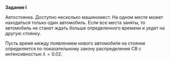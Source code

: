 **Задание I**

Автостоянка. Доступно несколько машиномест. На одном месте
может находиться только один автомобиль. Если все места заняты, то
автомобиль не станет ждать больше определенного времени и уедет на другую
стоянку.

Пусть время между появлением нового автомобиля на стоянке определяется по показательному закону распределения СВ c интенсивностью $\lambda = 0.02$.
